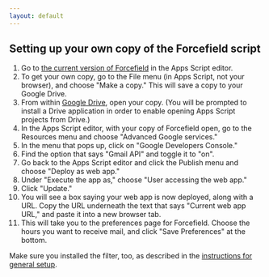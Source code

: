 ```yaml
---
layout: default
---
```


## Setting up your own copy of the Forcefield script

1. Go to [the current version of Forcefield](https://script.google.com/d/1QGyB6Q-JXhgWGdxJaEMPvavtj7y0DvDPemi_xyT1dSt_50nHLUu5Z66s/edit?usp=sharing) in the Apps Script editor.
1. To get your own copy, go to the File menu (in Apps Script, not your browser), and choose "Make a copy." This will save a copy to your Google Drive.
1. From within [Google Drive](https://drive.google.com), open your copy. (You will be prompted to install a Drive application in order to enable opening Apps Script projects from Drive.)
1. In the Apps Script editor, with your copy of Forcefield open, go to the Resources menu and choose "Advanced Google services."
1. In the menu that pops up, click on "Google Developers Console."
1. Find the option that says "Gmail API" and toggle it to "on".
1. Go back to the Apps Script editor and click the Publish menu and choose "Deploy as web app."
1. Under "Execute the app as," choose "User accessing the web app."
1. Click "Update."
1. You will see a box saying your web app is now deployed, along with a URL. Copy the URL underneath the text that says "Current web app URL," and paste it into a new browser tab.
1. This will take you to the preferences page for Forcefield. Choose the hours you want to receive mail, and click "Save Preferences" at the bottom.

Make sure you installed the filter, too, as described in the [instructions for general setup](/forcefield/).

